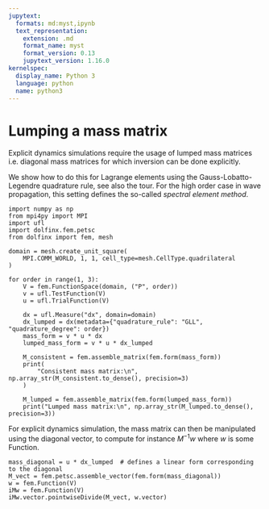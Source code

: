 ```yaml
---
jupytext:
  formats: md:myst,ipynb
  text_representation:
    extension: .md
    format_name: myst
    format_version: 0.13
    jupytext_version: 1.16.0
kernelspec:
  display_name: Python 3
  language: python
  name: python3
---
```


# Lumping a mass matrix

Explicit dynamics simulations require the usage of lumped mass matrices i.e. diagonal mass matrices for which inversion can be done explicitly.

We show how to do this for Lagrange elements using the Gauss-Lobatto-Legendre quadrature rule, see also the [](/tips/quadrature_schemes.md) tour. For the high order case in wave propagation, this setting defines the so-called *spectral element method*.

```{code-cell} ipython3
import numpy as np
from mpi4py import MPI
import ufl
import dolfinx.fem.petsc
from dolfinx import fem, mesh

domain = mesh.create_unit_square(
    MPI.COMM_WORLD, 1, 1, cell_type=mesh.CellType.quadrilateral
)

for order in range(1, 3):
    V = fem.FunctionSpace(domain, ("P", order))
    v = ufl.TestFunction(V)
    u = ufl.TrialFunction(V)

    dx = ufl.Measure("dx", domain=domain)
    dx_lumped = dx(metadata={"quadrature_rule": "GLL", "quadrature_degree": order})
    mass_form = v * u * dx
    lumped_mass_form = v * u * dx_lumped

    M_consistent = fem.assemble_matrix(fem.form(mass_form))
    print(
        "Consistent mass matrix:\n", np.array_str(M_consistent.to_dense(), precision=3)
    )

    M_lumped = fem.assemble_matrix(fem.form(lumped_mass_form))
    print("Lumped mass matrix:\n", np.array_str(M_lumped.to_dense(), precision=3))
```

For explicit dynamics simulation, the mass matrix can then be manipulated using the diagonal vector, to compute for instance $M^{-1}w$ where $w$ is some Function.

```{code-cell} ipython3
mass_diagonal = u * dx_lumped  # defines a linear form corresponding to the diagonal
M_vect = fem.petsc.assemble_vector(fem.form(mass_diagonal))
w = fem.Function(V)
iMw = fem.Function(V)
iMw.vector.pointwiseDivide(M_vect, w.vector)
```
